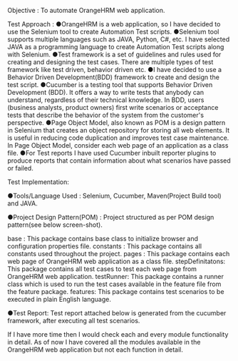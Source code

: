 Objective : To automate OrangeHRM web application.

Test Approach : 
●OrangeHRM is a web application, so I have decided to use the Selenium tool to create Automation Test scripts.
●Selenium tool supports multiple languages such as JAVA, Python, C#, etc. I have selected JAVA as a programming language to create Automation Test scripts along with Selenium.
●Test framework is a set of guidelines and rules used for creating and designing the test cases. There are multiple types of test framework like test driven, behavior driven etc.
●I have decided to use a Behavior Driven Development(BDD) framework to create and design the test script. 
●Cucumber is a testing tool that supports Behavior Driven Development (BDD). It offers a way to write tests that anybody can understand, regardless of their technical knowledge. In BDD, users (business analysts, product owners) first write scenarios or acceptance tests that describe the behavior of the system from the customer's perspective.
●Page Object Model, also known as POM is a design pattern in Selenium that creates an object repository for storing all web elements. It is useful in reducing code duplication and improves test case maintenance. In Page Object Model, consider each web page of an application as a class file.
●For Test reports I have used Cucumber inbuilt reporter plugins to produce reports that contain information about what scenarios have passed or failed.

Test Implementation:

●Tools/Language Used : Selenium, Cucumber, Maven(Project Build tool)  and JAVA.

●Project Design Pattern(POM) : 
	Project structured as per POM design pattern(see below screen-shot).
	
base : This package contains base class to initialize browser and configuration properties file.
constants : This package contains all constants used throughout the project.
pages : This package contains each web page of OrangeHRM web application as a class file.
stepDefinitatons: This package contains all test cases to test each web page from OrangeHRM web application.
testRunner: This package contains a runner class which is used to run the test cases available in the feature file from the feature package.
features: This package contains test scenarios to be executed in plain English language.
	
●Test Report: 
Test report attached below is generated from the cucumber framework, after executing all test scenarios.


If I have more time then I would check each and every module functionality in detail. As of now I have covered all the modules available in the OrangeHRM web application but not each function in detail.
